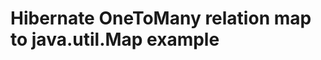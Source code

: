 Hibernate OneToMany relation map to java.util.Map example
=========================================================
